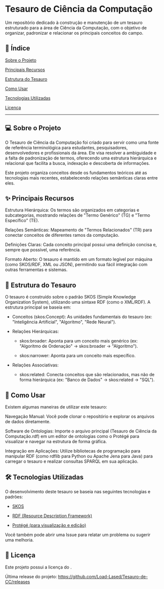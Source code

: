 # Tesauro de Ciência da Computação

Um repositório dedicado à construção e manutenção de um tesauro estruturado para a área de Ciência da Computação, com o objetivo de organizar, padronizar e relacionar os principais conceitos do campo.

## 📖 Índice

  [Sobre o Projeto](#-sobre-o-projeto)

  [Principais Recursos](#-principais-recursos)

  [Estrutura do Tesauro](#-estrutura-do-tesauro)

  [Como Usar](#-como-usar)

  [Tecnologias Utilizadas](#%EF%B8%8F-tecnologias-utilizadas)

  [Licença](#-licença)

---
## 💻 Sobre o Projeto

O Tesauro de Ciência da Computação foi criado para servir como uma fonte de referência terminológica para estudantes, pesquisadores, desenvolvedores e profissionais da área. Ele visa resolver a ambiguidade e a falta de padronização de termos, oferecendo uma estrutura hierárquica e relacional que facilita a busca, indexação e descoberta de informações.

Este projeto organiza conceitos desde os fundamentos teóricos até as tecnologias mais recentes, estabelecendo relações semânticas claras entre eles.

## ✨ Principais Recursos

  Estrutura Hierárquica: Os termos são organizados em categorias e subcategorias, mostrando relações de "Termo Genérico" (TG) e "Termo Específico" (TE).

  Relações Semânticas: Mapeamento de "Termos Relacionados" (TR) para conectar conceitos de diferentes ramos da computação.

  Definições Claras: Cada conceito principal possui uma definição concisa e, sempre que possível, uma referência.

  Formato Aberto: O tesauro é mantido em um formato legível por máquina (como SKOS/RDF, XML ou JSON), permitindo sua fácil integração com outras ferramentas e sistemas.

## 📂 Estrutura do Tesauro

O tesauro é construído sobre o padrão SKOS (Simple Knowledge Organization System), utilizando uma sintaxe RDF (como o XML/RDF). A estrutura principal se baseia em:

- Conceitos (skos:Concept): As unidades fundamentais do tesauro (ex: "Inteligência Artificial", "Algoritmo", "Rede Neural").

- Relações Hierárquicas:

	- skos:broader: Aponta para um conceito mais genérico (ex: "Algoritmo de Ordenação" -> skos:broader -> "Algoritmo").

	- skos:narrower: Aponta para um conceito mais específico.

- Relações Associativas:

	- skos:related: Conecta conceitos que são relacionados, mas não de forma hierárquica (ex: "Banco de Dados" -> skos:related -> "SQL").

## 🚀 Como Usar

Existem algumas maneiras de utilizar este tesauro:

  Navegação Manual: Você pode clonar o repositório e explorar os arquivos de dados diretamente.

  Software de Ontologias: Importe o arquivo principal (Tesauro de Ciência da Computação.rdf) em um editor de ontologias como o Protégé para visualizar e navegar na estrutura de forma gráfica.

  Integração em Aplicações: Utilize bibliotecas de programação para manipular RDF (como rdflib para Python ou Apache Jena para Java) para carregar o tesauro e realizar consultas SPARQL em sua aplicação.

## 🛠️ Tecnologias Utilizadas

O desenvolvimento deste tesauro se baseia nas seguintes tecnologias e padrões:

- [SKOS](https://www.w3.org/2004/02/skos/)

- [RDF (Resource Description Framework)](https://www.w3.org/RDF/)

- [Protégé (para visualização e edição)](https://protege.stanford.edu/)


Você também pode abrir uma Issue para relatar um problema ou sugerir uma melhoria.

## 📜 Licença
Este projeto possui a licença do .

Última release do projeto: https://github.com/Load-Lased/Tesauro-de-CC/releases
